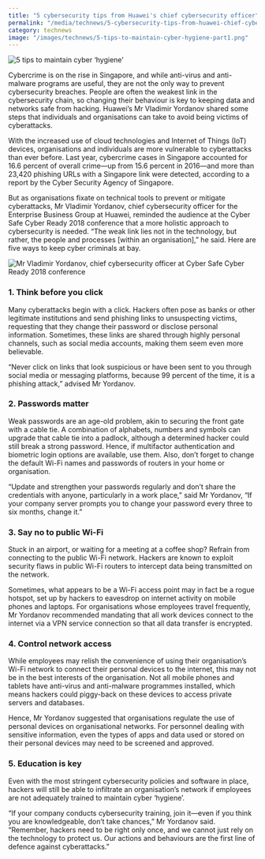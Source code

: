 ```yaml
---
title: "5 cybersecurity tips from Huawei's chief cybersecurity officer"
permalink: "/media/technews/5-cybersecurity-tips-from-huawei-chief-cybersecurity-officer"
category: technews
image: "/images/technews/5-tips-to-maintain-cyber-hygiene-part1.png"
---
```


![5 tips to maintain cyber ‘hygiene’](/images/technews/5-tips-to-maintain-cyber-hygiene-part1.png)

Cybercrime is on the rise in Singapore, and while anti-virus and anti-malware programs are useful, they are not the only way to prevent cybersecurity breaches. People are often the weakest link in the cybersecurity chain, so changing their behaviour is key to keeping data and networks safe from hacking. Huawei’s Mr Vladimir Yordanov shared some steps that individuals and organisations can take to avoid being victims of cyberattacks. 
 
With the increased use of cloud technologies and Internet of Things (IoT) devices, organisations and individuals are more vulnerable to cyberattacks than ever before. Last year, cybercrime cases in Singapore accounted for 16.6 percent of overall crime—up from 15.6 percent in 2016—and more than 23,420 phishing URLs with a Singapore link were detected, according to a report by the Cyber Security Agency of Singapore.

But as organisations fixate on technical tools to prevent or mitigate cyberattacks, Mr Vladimir Yordanov, chief cybersecurity officer for the Enterprise Business Group at Huawei, reminded the audience at the Cyber Safe Cyber Ready 2018 conference that a more holistic approach to cybersecurity is needed. “The weak link lies not in the technology, but rather, the people and processes [within an organisation],” he said. Here are five ways to keep cyber criminals at bay.

![Mr Vladimir Yordanov, chief cybersecurity officer at Cyber Safe Cyber Ready 2018 conference](/images/technews/5-tips-to-maintain-cyber-hygiene-part2.png)

### **1. Think before you click**

Many cyberattacks begin with a click. Hackers often pose as banks or other legitimate institutions and send phishing links to unsuspecting victims, requesting that they change their password or disclose personal information. Sometimes, these links are shared through highly personal channels, such as social media accounts, making them seem even more believable. 

“Never click on links that look suspicious or have been sent to you through social media or messaging platforms, because 99 percent of the time, it is a phishing attack,” advised Mr Yordanov.

### **2. Passwords matter**

Weak passwords are an age-old problem, akin to securing the front gate with a cable tie. A combination of alphabets, numbers and symbols can upgrade that cable tie into a padlock, although a determined hacker could still break a strong password. Hence, if multifactor authentication and biometric login options are available, use them. Also, don’t forget to change the default Wi-Fi names and passwords of routers in your home or organisation.  

“Update and strengthen your passwords regularly and don’t share the credentials with anyone, particularly in a work place,” said Mr Yordanov, “If your company server prompts you to change your password every three to six months, change it.”

### **3. Say no to public Wi-Fi**

Stuck in an airport, or waiting for a meeting at a coffee shop? Refrain from connecting to the public Wi-Fi network. Hackers are known to exploit security flaws in public Wi-Fi routers to intercept data being transmitted on the network.

Sometimes, what appears to be a Wi-Fi access point may in fact be a rogue hotspot, set up by hackers to eavesdrop on internet activity on mobile phones and laptops. For organisations whose employees travel frequently, Mr Yordanov recommended mandating that all work devices connect to the internet via a VPN service connection so that all data transfer is encrypted. 

### **4. Control network access** 

While employees may relish the convenience of using their organisation’s Wi-Fi network to connect their personal devices to the internet, this may not be in the best interests of the organisation. Not all mobile phones and tablets have anti-virus and anti-malware programmes installed, which means hackers could piggy-back on these devices to access private servers and databases. 

Hence, Mr Yordanov suggested that organisations regulate the use of personal devices on organisational networks. For personnel dealing with sensitive information, even the types of apps and data used or stored on their personal devices may need to be screened and approved.

### **5. Education is key**

Even with the most stringent cybersecurity policies and software in place, hackers will still be able to infiltrate an organisation’s network if employees are not adequately trained to maintain cyber ‘hygiene’.

“If your company conducts cybersecurity training, join it—even if you think you are knowledgeable, don’t take chances,” Mr Yordanov said. “Remember, hackers need to be right only once, and we cannot just rely on the technology to protect us. Our actions and behaviours are the first line of defence against cyberattacks.”
